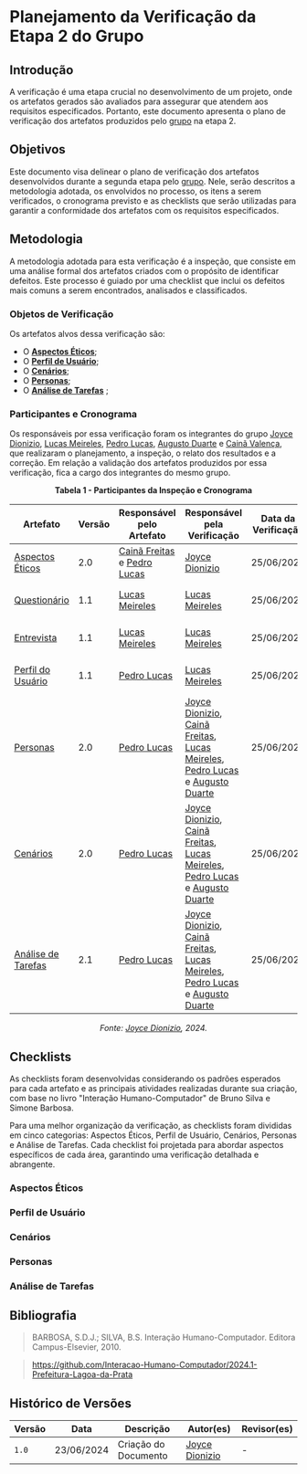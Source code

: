 # Planejamento da Verificação da Etapa 2 do Grupo

## Introdução

A verificação é uma etapa crucial no desenvolvimento de um projeto, onde os artefatos gerados são avaliados para assegurar que atendem aos requisitos especificados. Portanto, este documento apresenta o plano de verificação dos artefatos produzidos pelo [grupo](https://github.com/Interacao-Humano-Computador/2024.1-Prefeitura-Lagoa-da-Prata) na etapa 2.

## Objetivos

Este documento visa delinear o plano de verificação dos artefatos desenvolvidos durante a segunda etapa pelo [grupo](https://github.com/Interacao-Humano-Computador/2024.1-Prefeitura-Lagoa-da-Prata). Nele, serão descritos a metodologia adotada, os envolvidos no processo, os itens a serem verificados, o cronograma previsto e as checklists que serão utilizadas para garantir a conformidade dos artefatos com os requisitos especificados.

## Metodologia

A metodologia adotada para esta verificação é a inspeção, que consiste em uma análise formal dos artefatos criados com o propósito de identificar defeitos. Este processo é guiado por uma checklist que inclui os defeitos mais comuns a serem encontrados, analisados e classificados.

### Objetos de Verificação

Os artefatos alvos dessa verificação são:

- O [**Aspectos Éticos**](../../../requisitos1/aspectos-eticos.md);
- O [**Perfil de Usuário**](../../../requisitos1/perfil-usuario.md);
- O [**Cenários**](../../../requisitos1/cenarios.md);
- O [**Personas**](../../../requisitos1/personas.md);
- O [**Análise de Tarefas**](../../../requisitos1/analise-tarefas.md) ;

### Participantes e Cronograma

Os responsáveis por essa verificação foram os integrantes do grupo [Joyce Dionizio](https://github.com/jdm), [Lucas Meireles](https://github.com/Katuner), [Pedro Lucas](https://github.com/lucasdray), [Augusto Duarte](https://github.com/Augcamp) e [Cainã Valença](https://github.com/freitasc), que realizaram o planejamento, a inspeção, o relato dos resultados e a correção. Em relação a validação dos artefatos produzidos por essa verificação, fica a cargo dos integrantes do mesmo grupo.

<center>

**Tabela 1 - Participantes da Inspeção e Cronograma**

| Artefato       | Versão | Responsável pelo Artefato                  | Responsável pela Verificação                  | Data da Verificação | Resultado |
|----------------|--------|--------------------------------------------|-----------------------------------------------|---------------------|-----------|
| [Aspectos Éticos](../../../requisitos1/aspectos-eticos.md) | 2.0    | [Cainã Freitas](https://github.com/freitasc) e [Pedro Lucas](https://github.com/lucasdray)  | [Joyce Dionizio](https://github.com/joycejdm)         |  25/06/2024 | Resultado da Verificação
| [Questionário](../../../requisitos1/questionario.md) | 1.1    |  [Lucas Meireles](https://github.com/Katuner) |   [Lucas Meireles](https://github.com/Katuner)  | 25/06/2024          | Resultado da Verificação |
| [Entrevista](../../../requisitos1/entrevista.md) | 1.1    | [Lucas Meireles](https://github.com/Katuner)  | [Lucas Meireles](https://github.com/Katuner)  | 25/06/2024          | Resultado da Verificação |
| [Perfil do Usuário](../../../requisitos1/perfil-do-usuario.md) | 1.1    | [Pedro Lucas](https://github.com/lucasdray)  | [Lucas Meireles](https://github.com/Katuner)  | 25/06/2024          | Resultado da Verificação |
| [Personas](../../../requisitos1/personas.md) | 2.0    | [Pedro Lucas](https://github.com/lucasdray)  | [Joyce Dionizio](https://github.com/joycejdm), [Cainã Freitas](https://github.com/freitasc), [Lucas Meireles](https://github.com/Katuner), [Pedro Lucas](https://github.com/lucasdray) e [Augusto Duarte](https://github.com/Augcamp) | 25/06/2024  | Resultado da Verificação |
| [Cenários](../../../requisitos1/cenarios.md) | 2.0    | [Pedro Lucas](https://github.com/lucasdray) | [Joyce Dionizio](https://github.com/joycejdm), [Cainã Freitas](https://github.com/freitasc), [Lucas Meireles](https://github.com/Katuner), [Pedro Lucas](https://github.com/lucasdray) e [Augusto Duarte](https://github.com/Augcamp)  | 25/06/2024          | Resultado da Verificação |
| [Análise de Tarefas](../../../requisitos1/analise-tarefas.md) | 2.1    |  [Pedro Lucas](https://github.com/lucasdray)  |[Joyce Dionizio](https://github.com/joycejdm), [Cainã Freitas](https://github.com/freitasc), [Lucas Meireles](https://github.com/Katuner), [Pedro Lucas](https://github.com/lucasdray) e [Augusto Duarte](https://github.com/Augcamp) | 25/06/2024          | Resultado da Verificação |


_Fonte: [Joyce Dionizio](https://github.com/joycejdm), 2024._

</center>

## Checklists

As checklists foram desenvolvidas considerando os padrões esperados para cada artefato e as principais atividades realizadas durante sua criação, com base no livro "Interação Humano-Computador" de Bruno Silva e Simone Barbosa.

Para uma melhor organização da verificação, as checklists foram divididas em cinco categorias: Aspectos Éticos, Perfil de Usuário, Cenários, Personas e Análise de Tarefas. Cada checklist foi projetada para abordar aspectos específicos de cada área, garantindo uma verificação detalhada e abrangente.

### Aspectos Éticos

### Perfil de Usuário

### Cenários

### Personas

### Análise de Tarefas

## Bibliografia
> BARBOSA, S.D.J.; SILVA, B.S. Interação Humano-Computador. Editora Campus-Elsevier, 2010.

> https://github.com/Interacao-Humano-Computador/2024.1-Prefeitura-Lagoa-da-Prata

## Histórico de Versões

| Versão | Data       | Descrição                                                                          | Autor(es)                                        | Revisor(es)                                      |
| ------ | ---------- | ---------------------------------------------------------------------------------- | ------------------------------------------------ | ------------------------------------------------ |
| `1.0`  | 23/06/2024 | Criação do Documento| [Joyce Dionizio](https://github.com/joycejdm) | -    |
